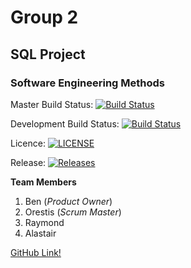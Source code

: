 # Group 2

## SQL Project

### Software Engineering Methods
Master Build Status: [![Build Status](https://travis-ci.com/Raymond-ui/semcoursework.svg?branch=master)](https://travis-ci.com/Raymond-ui/semcoursework)

Development Build Status: [![Build Status](https://travis-ci.com/Raymond-ui/semcoursework.svg?branch=develop)](https://travis-ci.com/Raymond-ui/semcoursework)

Licence: [![LICENSE](https://img.shields.io/github/license/Raymond-ui/semcoursework.svg?style=flat-square)](https://github.com/Raymond-ui/semcoursework/blob/master/LICENSE)

Release: [![Releases](https://img.shields.io/github/release/Raymond-ui/semcoursework/all.svg?style=flat-square)](https://github.com/Raymond-ui/semcoursework/releases)

**Team Members**
1) Ben (_Product Owner_)
2) Orestis (_Scrum Master_)
3) Raymond
4) Alastair

[GitHub Link!](https://github.com/Raymond-ui/Software-Engineering-Methods)
